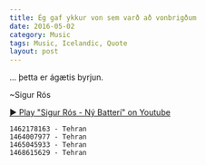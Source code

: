 ```yaml
---
title: Ég gaf ykkur von sem varð að vonbrigðum
date: 2016-05-02
category: Music
tags: Music, Icelandic, Quote
layout: post
---
```


... þetta er ágætis byrjun.

~Sigur Rós 

<!--more-->

[&#x25b6; Play "Sigur Rós - Ný Batterí" on Youtube](https://www.youtube.com/embed/DNWJ7lbshzQ?list=PL257EAB66E9A77A84)


```
1462178163 - Tehran
1464007977 - Tehran
1465045933 - Tehran  
1468615629 - Tehran  
```
